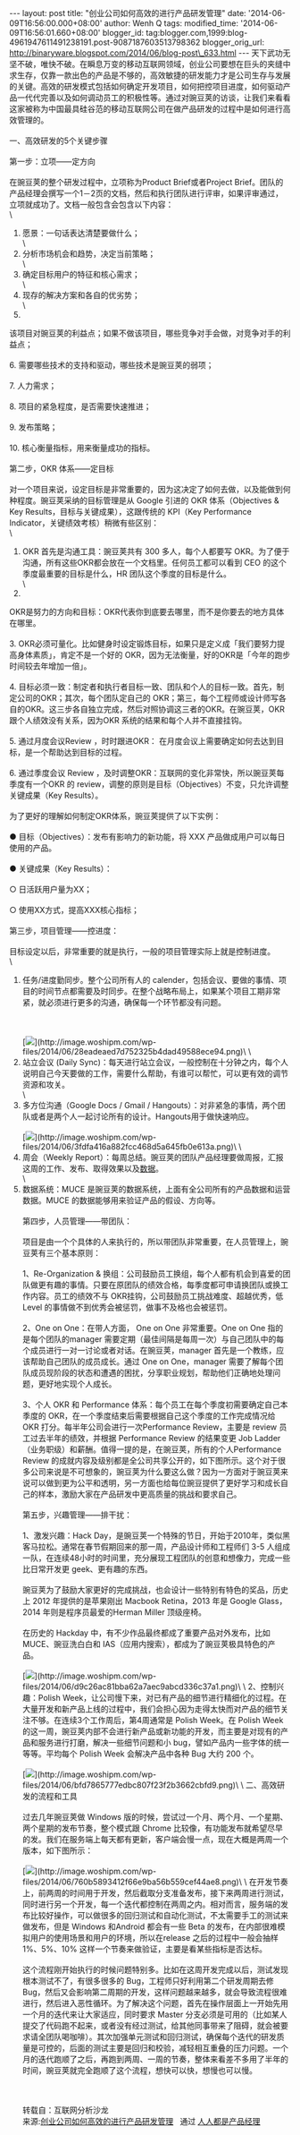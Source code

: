 --- layout: post title: "创业公司如何高效的进行产品研发管理" date:
'2014-06-09T16:56:00.000+08:00' author: Wenh Q tags: modified\_time:
'2014-06-09T16:56:01.660+08:00' blogger\_id:
tag:blogger.com,1999:blog-4961947611491238191.post-9087187603513798362
blogger\_orig\_url:
http://binaryware.blogspot.com/2014/06/blog-post\_633.html ---
天下武功无坚不破，唯快不破。在瞬息万变的移动互联网领域，创业公司要想在巨头的夹缝中求生存，仅靠一款出色的产品是不够的，高效敏捷的研发能力才是公司生存与发展的关键。高效的研发模式包括如何确定开发项目，如何把控项目进度，如何驱动产品一代代完善以及如何调动员工的积极性等。通过对豌豆荚的访谈，让我们来看看这家被称为中国最具硅谷范的移动互联网公司在做产品研发的过程中是如何进行高效管理的。\
\
一、高效研发的5个关键步骤\
\
第一步：立项——定方向\
\
在豌豆荚的整个研发过程中，立项称为Product Brief或者Project
Brief。团队的产品经理会撰写一个1－2页的文档，然后和执行团队进行评审，如果评审通过，立项就成功了。文档一般包含会包含以下内容：\
\
1. 愿景：一句话表达清楚要做什么；\
\
2. 分析市场机会和趋势，决定当前策略；\
\
3. 确定目标用户的特征和核心需求；\
\
4. 现存的解决方案和各自的优劣势；\
\
5.
该项目对豌豆荚的利益点；如果不做该项目，哪些竞争对手会做，对竞争对手的利益点；\
\
6. 需要哪些技术的支持和驱动，哪些技术是豌豆荚的弱项；\
\
7. 人力需求；\
\
8. 项目的紧急程度，是否需要快速推进；\
\
9. 发布策略；\
\
10. 核心衡量指标，用来衡量成功的指标。\
\
第二步，OKR 体系——定目标\
\
对一个项目来说，设定目标是非常重要的，因为这决定了如何去做，以及能做到何种程度。豌豆荚采纳的目标管理是从
Google 引进的 OKR 体系（Objectives & Key
Results，目标与关键成果），这跟传统的 KPI（Key Performance
Indicator，关键绩效考核）稍微有些区别：\
\
1. OKR 首先是沟通工具：豌豆荚共有 300 多人，每个人都要写
OKR。为了便于沟通，所有这些OKR都会放在一个文档里。任何员工都可以看到 CEO
的这个季度最重要的目标是什么，HR 团队这个季度的目标是什么。\
\
2.
OKR是努力的方向和目标：OKR代表你到底要去哪里，而不是你要去的地方具体在哪里。\
\
3.
OKR必须可量化。比如健身时设定锻炼目标，如果只是定义成「我们要努力提高身体素质」，肯定不是一个好的
OKR，因为无法衡量，好的OKR是「今年的跑步时间较去年增加一倍」。\
\
4.
目标必须一致：制定者和执行者目标一致、团队和个人的目标一致。首先，制定公司的OKR；其次，每个团队定自己的
OKR；第三，每个工程师或设计师写各自的OKR。这三步各自独立完成，然后对照协调这三者的OKR。在豌豆荚，OKR跟个人绩效没有关系，因为OKR
系统的结果和每个人并不直接挂钩。\
\
5. 通过月度会议Review ，时时跟进OKR：
在月度会议上需要确定如何去达到目标，是一个帮助达到目标的过程。\
\
6. 通过季度会议 Review
，及时调整OKR：互联网的变化非常快，所以豌豆荚每季度有一个OKR 的
review，调整的原则是目标（Objectives）不变，只允许调整关键成果（Key
Results）。\
\
为了更好的理解如何制定OKR体系，豌豆荚提供了以下实例：\
\
● 目标（Objectives）：发布有影响力的新功能，将 XXX
产品做成用户可以每日使用的产品。\
\
● 关键成果（Key Results）：\
\
○ 日活跃用户量为XX；\
\
○ 使用XX方式，提高XXX核心指标；\
\
第三步，项目管理——控进度：\
\
目标设定以后，非常重要的就是执行，一般的项目管理实际上就是控制进度。\
\
1. 任务/进度勤同步。整个公司所有人的
calender，包括会议、要做的事情、项目的时间节点都需要及时同步。在整个战略布局上，如果某个项目工期非常紧，就必须进行更多的沟通，确保每一个环节都没有问题。\
\
\
\
[![](https://images-blogger-opensocial.googleusercontent.com/gadgets/proxy?url=http%3A%2F%2Fimage.woshipm.com%2Fwp-files%2F2014%2F06%2F28eadeaed7d752325b4dad49588ece94.png&container=blogger&gadget=a&rewriteMime=image%2F*)](http://image.woshipm.com/wp-files/2014/06/28eadeaed7d752325b4dad49588ece94.png)\
\
2. 站立会议 (Daily
Sync)：每天进行站立会议，一般控制在十分钟之内，每个人说明自己今天要做的工作，需要什么帮助，有谁可以帮忙，可以更有效的调节资源和攻关。\
\
3. 多方位沟通（Google Docs / Gmail /
Hangouts）：对非紧急的事情，两个团队或者是两个人一起讨论所有的设计。Hangouts用于做快速响应。
\
\
[![](https://images-blogger-opensocial.googleusercontent.com/gadgets/proxy?url=http%3A%2F%2Fimage.woshipm.com%2Fwp-files%2F2014%2F06%2F3fdfa416a882fcc468d5a645fb0e613a.png&container=blogger&gadget=a&rewriteMime=image%2F*)](http://image.woshipm.com/wp-files/2014/06/3fdfa416a882fcc468d5a645fb0e613a.png)\
\
4. 周会（Weekly
Report）：每周总结。豌豆荚的团队产品经理要做周报，汇报这周的工作、发布、取得效果以及[数据](http://www.techxue.com/dutu/dianshangshuju/)。\
\
5. 数据系统：MUCE
是豌豆荚的数据系统，上面有全公司所有的产品数据和运营数据。MUCE
的数据能够用来验证产品的假设、方向等。\
\
第四步，人员管理——带团队：\
\
项目是由一个个具体的人来执行的，所以带团队非常重要，在人员管理上，豌豆荚有三个基本原则：\
\
1、Re-Organization &
换组：公司鼓励员工换组，每个人都有机会到喜爱的团队做更有趣的事情。只要在原团队的绩效合格，每季度都可申请换团队或换工作内容。员工的绩效不与
OKR挂钩，公司鼓励员工挑战难度、超越优秀，低 Level
的事情做不到优秀会被惩罚，做事不及格也会被惩罚。\
\
2、One on One：在带人方面， One on One 非常重要。One on One
指的是每个团队的manager
需要定期（最佳间隔是每周一次）与自己团队中的每个成员进行一对一讨论或者对话。在豌豆荚，manager
首先是一个教练，应该帮助自己团队的成员成长。通过 One on One，manager
需要了解每个团队成员现阶段的状态和遭遇的困扰，分享职业规划，帮助他们正确地处理问题，更好地实现个人成长。\
\
3、个人 OKR 和 Performance
体系：每个员工在每个季度初需要确定自己本季度的
OKR，在一个季度结束后需要根据自己这个季度的工作完成情况给 OKR
打分。每半年公司会进行一次Performance Review，主要是 review
员工过去半年的绩效，并根据 Performance Review 的结果变更 Job
Ladder（业务职级）和薪酬。值得一提的是，在豌豆荚，所有的个人Performance
Review
的成就内容及级别都是全公司共享公开的，如下图所示。这个对于很多公司来说是不可想象的，豌豆荚为什么要这么做？因为一方面对于豌豆荚来说可以做到更为公平和透明，另一方面也给每位豌豆提供了更好学习和成长自己的样本，激励大家在产品研发中更高质量的挑战和要求自己。\
\
第五步，兴趣管理——排干扰：\
\
1、激发兴趣：Hack
Day，是豌豆荚一个特殊的节日，开始于2010年，类似黑客马拉松。通常在春节假期回来的那一周，产品设计师和工程师们
3-5
人组成一队，在连续48小时的时间里，充分展现工程团队的创意和想像力，完成一些比日常开发更
geek、更有趣的东西。\
\
豌豆荚为了鼓励大家更好的完成挑战，也会设计一些特别有特色的奖品，历史上
2012 年提供的是苹果刚出 Macbook Retina，2013 年是 Google Glass，2014
年则是程序员最爱的Herman Miller 顶级座椅。\
\
在历史的 Hackday 中，有不少作品最终都成了重要产品对外发布，比如
MUCE、豌豆洗白白和 IAS（应用内搜索），都成为了豌豆荚极具特色的产品。\
\
[![](https://images-blogger-opensocial.googleusercontent.com/gadgets/proxy?url=http%3A%2F%2Fimage.woshipm.com%2Fwp-files%2F2014%2F06%2Fd9c26ac81bba62a7aec9abcd336c37a1.png&container=blogger&gadget=a&rewriteMime=image%2F*)](http://image.woshipm.com/wp-files/2014/06/d9c26ac81bba62a7aec9abcd336c37a1.png)\
\
2、控制兴趣：Polish
Week，让公司慢下来，对已有产品的细节进行精细化的过程。在大量开发和新产品上线的过程中，我们会担心因为走得太快而对产品的细节关注不够。在连续3个工作周后，第4周通常是
Polish Week。在 Polish Week
的这一周，豌豆荚内部不会进行新产品或新功能的开发，而主要是对现有的产品和服务进行打磨，解决一些细节问题和小
bug，譬如产品内一些字体的统一等等。平均每个 Polish Week 会解决产品中各种
Bug 大约 200 个。\
\
[![](https://images-blogger-opensocial.googleusercontent.com/gadgets/proxy?url=http%3A%2F%2Fimage.woshipm.com%2Fwp-files%2F2014%2F06%2Fbfd7865777edbc807f23f2b3662cbfd9.png&container=blogger&gadget=a&rewriteMime=image%2F*)](http://image.woshipm.com/wp-files/2014/06/bfd7865777edbc807f23f2b3662cbfd9.png)\
\
二、高效研发的流程和工具\
\
过去几年豌豆荚做 Windows
版的时候，尝试过一个月、两个月、一个星期、两个星期的发布节奏，整个模式跟
Chrome
比较像，有功能发布就希望尽早的发。我们在服务端上每天都有更新，客户端会慢一点，现在大概是两周一个版本，如下图所示：\
\
[![](https://images-blogger-opensocial.googleusercontent.com/gadgets/proxy?url=http%3A%2F%2Fimage.woshipm.com%2Fwp-files%2F2014%2F06%2F760b5893412f66e9ba56b559cef44ae8.png&container=blogger&gadget=a&rewriteMime=image%2F*)](http://image.woshipm.com/wp-files/2014/06/760b5893412f66e9ba56b559cef44ae8.png)\
\
在开发节奏上，前两周的时间用于开发，然后截取分支准备发布，接下来两周进行测试，同时进行另一个开发，每一个迭代都控制在两周之内。相对而言，服务端的发布比较好操作，可以做很多的回归测试和自动化测试，不太需要手工的测试来做发布，但是
Windows 和Android 都会有一些 Beta
的发布，在内部很难模拟用户的使用场景和用户的环境，所以在release
之后的过程中一般会抽样 1%、5%、10%
这样一个节奏来做验证，主要是看某些指标是否达标。\
\
这个流程刚开始执行的时候问题特别多。比如在这周开发完成以后，测试发现根本测试不了，有很多很多的
Bug，工程师只好利用第二个研发周期去修
Bug，然后又会影响第二周期的开发，这样问题越来越多，就会导致流程很难进行，然后进入恶性循环。为了解决这个问题，首先在操作层面上一开始先用一个月的迭代来让大家适应，同时要求
Master
分支必须是可用的（比如某人提交了代码跑不起来，或者没有经过测试，给其他同事带来了阻碍，就会被要求请全团队喝咖啡）。其次加强单元测试和回归测试，确保每个迭代的研发质量是可控的，后面的测试主要是回归和校验，减轻相互重叠的压力问题。一个月的迭代跑顺了之后，再跑到两周、一周的节奏，整体来看差不多用了半年的时间，豌豆荚就完全跑顺了这个流程，想快可以快，想慢也可以慢。\
\
\
\
转载自：互联网分析沙龙
\
来源:[创业公司如何高效的进行产品研发管理](http://www.woshipm.com/pd/88592.html) 
 通过 [人人都是产品经理](http://www.woshipm.com/)
